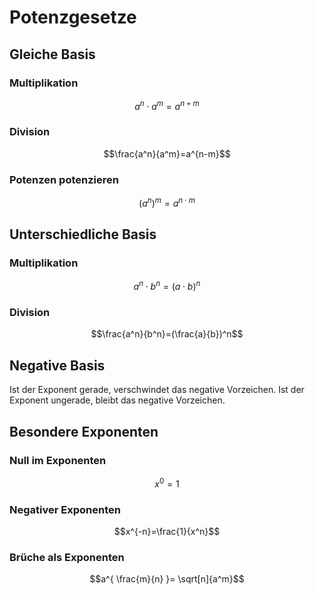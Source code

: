 # Potenzgesetze

## Gleiche Basis
### Multiplikation
$$a^n \cdot a^m = a^{n+m}$$

### Division
$$\frac{a^n}{a^m}=a^{n-m}$$

### Potenzen potenzieren
$$(a^n)^m= a^{n \cdot m}$$

## Unterschiedliche Basis
### Multiplikation
$$a^n \cdot b^n = (a \cdot b)^n$$

### Division
$$\frac{a^n}{b^n}=(\frac{a}{b})^n$$

## Negative Basis
Ist der Exponent gerade, verschwindet das negative Vorzeichen.
Ist der Exponent ungerade, bleibt das negative Vorzeichen.

## Besondere Exponenten
### Null im Exponenten
$$x^0=1$$

### Negativer Exponenten
$$x^{-n}=\frac{1}{x^n}$$

### Brüche als Exponenten
$$a^{ \frac{m}{n} }= \sqrt[n]{a^m}$$
